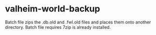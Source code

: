 # valheim-world-backup
Batch file zips the .db.old and .fwl.old files and places them onto another directory. Batch file requires 7zip is already installed.
